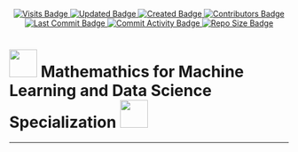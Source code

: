 <p align="center">
  <a href="#">
    <img src="https://badges.pufler.dev/visits/stefansphtr/Mathematics-for-Machine-Learning-and-Data-Science-Specialization" alt="Visits Badge">
    <img src="https://badges.pufler.dev/updated/stefansphtr/Mathematics-for-Machine-Learning-and-Data-Science-Specialization" alt="Updated Badge">
    <img src="https://badges.pufler.dev/created/stefansphtr/Mathematics-for-Machine-Learning-and-Data-Science-Specialization" alt="Created Badge">
    <img src="https://img.shields.io/github/contributors/stefansphtr/Mathematics-for-Machine-Learning-and-Data-Science-Specialization" alt="Contributors Badge">
    <img src="https://img.shields.io/github/last-commit/stefansphtr/Mathematics-for-Machine-Learning-and-Data-Science-Specialization" alt="Last Commit Badge">
    <img src="https://img.shields.io/github/commit-activity/m/stefansphtr/Mathematics-for-Machine-Learning-and-Data-Science-Specialization" alt="Commit Activity Badge">
    <img src="https://img.shields.io/github/repo-size/stefansphtr/Mathematics-for-Machine-Learning-and-Data-Science-Specialization" alt="Repo Size Badge">
  </a>
</p>

# <img src="./src/images/Icon_DeepLearningAI.png" width="50"> Mathemathics for Machine Learning and Data Science Specialization <img src="./src/images/Icon_DeepLearningAI.png" width="50">

---